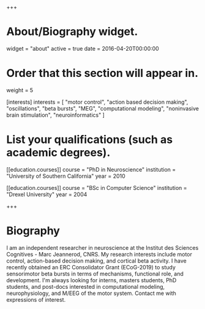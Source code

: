 +++
# About/Biography widget.
widget = "about"
active = true
date = 2016-04-20T00:00:00

# Order that this section will appear in.
weight = 5

[interests]
  interests = [
    "motor control",
    "action based decision making",
    "oscillations",
    "beta bursts",
    "MEG",
    "computational modeling",
    "noninvasive brain stimulation",
    "neuroinformatics"
  ]
  
# List your qualifications (such as academic degrees).
[[education.courses]]
  course = "PhD in Neuroscience"
  institution = "University of Southern California"
  year = 2010

[[education.courses]]
  course = "BSc in Computer Science"
  institution = "Drexel University"
  year = 2004
 
+++

# Biography

I am an independent researcher in neuroscience at the Institut des Sciences Cognitives - Marc Jeannerod, CNRS. My research interests include motor control, action-based decision making, and cortical beta activity. I have recently obtained an ERC Consolidator Grant (ECoG-2019) to study sensorimotor beta bursts in terms of mechanisms, functional role, and development. I'm always looking for interns, masters students, PhD students, and post-docs interested in computational modeling, neurophysiology, and M/EEG of the motor system. Contact me with expressions of interest.
